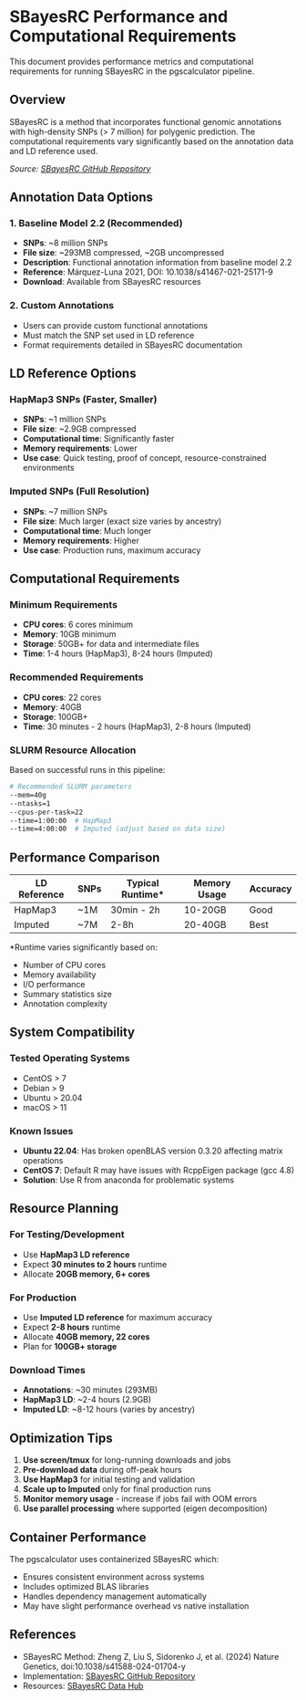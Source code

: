 # SBayesRC Performance and Computational Requirements

This document provides performance metrics and computational requirements for running SBayesRC in the pgscalculator pipeline.

## Overview

SBayesRC is a method that incorporates functional genomic annotations with high-density SNPs (> 7 million) for polygenic prediction. The computational requirements vary significantly based on the annotation data and LD reference used.

*Source: [SBayesRC GitHub Repository](https://github.com/zhilizheng/SBayesRC)*

## Annotation Data Options

### 1. Baseline Model 2.2 (Recommended)
- **SNPs**: ~8 million SNPs
- **File size**: ~293MB compressed, ~2GB uncompressed
- **Description**: Functional annotation information from baseline model 2.2
- **Reference**: Márquez-Luna 2021, DOI: 10.1038/s41467-021-25171-9
- **Download**: Available from SBayesRC resources

### 2. Custom Annotations
- Users can provide custom functional annotations
- Must match the SNP set used in LD reference
- Format requirements detailed in SBayesRC documentation

## LD Reference Options

### HapMap3 SNPs (Faster, Smaller)
- **SNPs**: ~1 million SNPs
- **File size**: ~2.9GB compressed
- **Computational time**: Significantly faster
- **Memory requirements**: Lower
- **Use case**: Quick testing, proof of concept, resource-constrained environments

### Imputed SNPs (Full Resolution)
- **SNPs**: ~7 million SNPs  
- **File size**: Much larger (exact size varies by ancestry)
- **Computational time**: Much longer
- **Memory requirements**: Higher
- **Use case**: Production runs, maximum accuracy

## Computational Requirements

### Minimum Requirements
- **CPU cores**: 6 cores minimum
- **Memory**: 10GB minimum
- **Storage**: 50GB+ for data and intermediate files
- **Time**: 1-4 hours (HapMap3), 8-24 hours (Imputed)

### Recommended Requirements  
- **CPU cores**: 22 cores
- **Memory**: 40GB
- **Storage**: 100GB+ 
- **Time**: 30 minutes - 2 hours (HapMap3), 2-8 hours (Imputed)

### SLURM Resource Allocation
Based on successful runs in this pipeline:
```bash
# Recommended SLURM parameters
--mem=40g 
--ntasks=1 
--cpus-per-task=22 
--time=1:00:00  # HapMap3
--time=4:00:00  # Imputed (adjust based on data size)
```

## Performance Comparison

| LD Reference | SNPs | Typical Runtime* | Memory Usage | Accuracy |
|--------------|------|------------------|--------------|----------|
| HapMap3      | ~1M  | 30min - 2h      | 10-20GB     | Good     |
| Imputed      | ~7M  | 2-8h            | 20-40GB     | Best     |

*Runtime varies significantly based on:
- Number of CPU cores
- Memory availability  
- I/O performance
- Summary statistics size
- Annotation complexity

## System Compatibility

### Tested Operating Systems
- CentOS > 7
- Debian > 9  
- Ubuntu > 20.04
- macOS > 11

### Known Issues
- **Ubuntu 22.04**: Has broken openBLAS version 0.3.20 affecting matrix operations
- **CentOS 7**: Default R may have issues with RcppEigen package (gcc 4.8)
- **Solution**: Use R from anaconda for problematic systems

## Resource Planning

### For Testing/Development
- Use **HapMap3 LD reference** 
- Expect **30 minutes to 2 hours** runtime
- Allocate **20GB memory, 6+ cores**

### For Production
- Use **Imputed LD reference** for maximum accuracy
- Expect **2-8 hours** runtime  
- Allocate **40GB memory, 22 cores**
- Plan for **100GB+ storage**

### Download Times
- **Annotations**: ~30 minutes (293MB)
- **HapMap3 LD**: ~2-4 hours (2.9GB) 
- **Imputed LD**: ~8-12 hours (varies by ancestry)

## Optimization Tips

1. **Use screen/tmux** for long-running downloads and jobs
2. **Pre-download data** during off-peak hours
3. **Use HapMap3** for initial testing and validation
4. **Scale up to Imputed** only for final production runs
5. **Monitor memory usage** - increase if jobs fail with OOM errors
6. **Use parallel processing** where supported (eigen decomposition)

## Container Performance

The pgscalculator uses containerized SBayesRC which:
- Ensures consistent environment across systems
- Includes optimized BLAS libraries
- Handles dependency management automatically
- May have slight performance overhead vs native installation

## References

- SBayesRC Method: Zheng Z, Liu S, Sidorenko J, et al. (2024) Nature Genetics, doi:10.1038/s41588-024-01704-y
- Implementation: [SBayesRC GitHub Repository](https://github.com/zhilizheng/SBayesRC)
- Resources: [SBayesRC Data Hub](https://gctbhub.cloud.edu.au/data/SBayesRC/resources/v2.0/)
